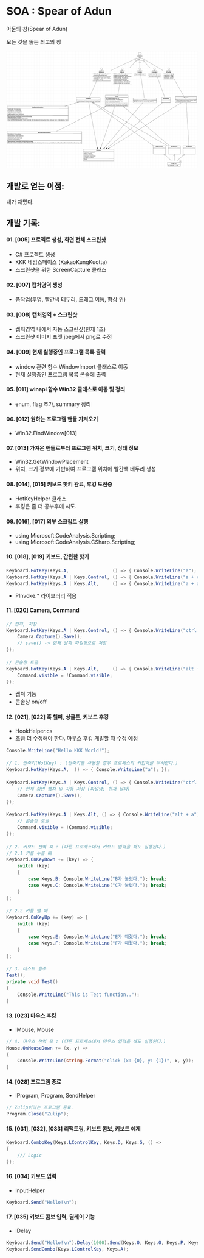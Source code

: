 # SOA : Spear of Adun
아둔의 창(Spear of Adun)

모든 것을 뚫는 최고의 창

![SOA_UML](./uml.png)

## 개발로 얻는 이점:
내가 재밌다.

## 개발 기록:
#### 01. [005] 프로젝트 생성, 화면 전체 스크린샷
- C# 프로젝트 생성
- KKK 네임스페이스 (KakaoKungKuotta)
- 스크린샷을 위한 ScreenCapture 클래스

#### 02. [007] 캡처영역 생성

- 폼작업(투명, 빨간색 테두리, 드래그 이동, 항상 위)

#### 03. [008] 캡처영역 + 스크린샷

- 캡처영역 내에서 자동 스크린샷(현재 1초)
- 스크린샷 이미지 포맷 jpeg에서 png로 수정

#### 04. [009] 현재 실행중인 프로그램 목록 출력

- window 관련 함수 WindowImport 클래스로 이동
- 현재 실행중인 프로그램 목록 콘솔에 출력

#### 05. [011] winapi 함수 Win32 클래스로 이동 및 정리

- enum, flag 추가, summary 정리

#### 06. [012] 원하는 프로그램 핸들 가져오기

- Win32.FindWindow[013]

#### 07. [013] 가져온 핸들로부터 프로그램 위치, 크기, 상태 정보

- Win32.GetWindowPlacement
- 위치, 크기 정보에 기반하여 프로그램 위치에 빨간색 테두리 생성

#### 08. [014], [015] 키보드 핫키 완료, 후킹 도전중

- HotKeyHelper 클래스
- 후킹은 좀 더 공부후에 시도.

#### 09. [016], [017] 외부 스크립트 실행

- using Microsoft.CodeAnalysis.Scripting;
- using Microsoft.CodeAnalysis.CSharp.Scripting;

#### 10. [018], [019] 키보드, 간편한 핫키

```c#
Keyboard.HotKey(Keys.A,                () => { Console.WriteLine("a"); });
Keyboard.HotKey(Keys.A | Keys.Control, () => { Console.WriteLine("a + ctrl"); });
Keyboard.HotKey(Keys.A | Keys.Alt,     () => { Console.WriteLine("a + alt"); });
```

- PInvoke.* 라이브러리 적용

#### 11. [020] Camera, Command

```c#
// 캡처, 저장
Keyboard.HotKey(Keys.A | Keys.Control, () => { Console.WriteLine("ctrl + a");
    Camera.Capture().Save();
    // save() -> 현재 날짜 파일명으로 저장
});

// 콘솔창 토글
Keyboard.HotKey(Keys.A | Keys.Alt,     () => { Console.WriteLine("alt + a");
    Command.visible = !Command.visible;
});
```

- 캡쳐 기능
- 콘솔창 on/off

#### 12. [021], [022] 훅 헬퍼, 싱글톤, 키보드 후킹

- HookHelper.cs
- 조금 더 수정해야 한다. 마우스 후킹 개발할 때 수정 예정

```c#
Console.WriteLine("Hello KKK World!");

// 1. 단축키(HotKey) : (단축키를 사용할 경우 프로세스의 키입력을 무시한다.)
Keyboard.HotKey(Keys.A,  () => { Console.WriteLine("a"); });

Keyboard.HotKey(Keys.A | Keys.Control, () => { Console.WriteLine("ctrl + a");
    // 현재 화면 캡쳐 및 자동 저장 (파일명: 현재 날짜)
    Camera.Capture().Save();
});

Keyboard.HotKey(Keys.A | Keys.Alt, () => { Console.WriteLine("alt + a");
    // 콘솔창 토글
    Command.visible = !Command.visible;
});

// 2. 키보드 전역 훅 : (다른 프로세스에서 키보드 입력을 해도 실행된다.)
// 2.1 키를 누를 때
Keyboard.OnKeyDown += (key) => {
    switch (key)
    {
        case Keys.B: Console.WriteLine("B가 눌렸다."); break;
        case Keys.C: Console.WriteLine("C가 눌렸다."); break;
    }
};

// 2.2 키를 땔 때
Keyboard.OnKeyUp += (key) => {
    switch (key)
    {
        case Keys.E: Console.WriteLine("E가 때졌다."); break;
        case Keys.F: Console.WriteLine("F가 때졌다."); break;
    }
};

// 3. 테스트 함수
Test();
private void Test()
{
    Console.WriteLine("This is Test function..");
}
```

#### 13. [023] 마우스 후킹

- IMouse, Mouse

```c#
// 4. 마우스 전역 훅 : (다른 프로세스에서 마우스 입력을 해도 실행된다.)
Mouse.OnMouseDown += (x, y) =>
{
    Console.WriteLine(string.Format("click (x: {0}, y: {1})", x, y));
}
```

#### 14. [028] 프로그램 종료

- IProgram, Program, SendHelper

```c#
// Zulip이라는 프로그램 종료.
Program.Close("Zulip");
```

#### 15. [031], [032], [033] 리팩토링, 키보드 콤보, 키보드 예제

```c#
Keyboard.ComboKey(Keys.LControlKey, Keys.D, Keys.G, () =>
{
    /// Logic
});
```

#### 16. [034] 키보드 입력

- InputHelper

```c#
Keyboard.Send("Hello!\n");
```

#### 17. [035] 키보드 콤보 입력, 딜레이 기능

- IDelay

```c#
Keyboard.Send("Hello!\n").Delay(1000).Send(Keys.O, Keys.O, Keys.P, Keys.S);
Keyboard.SendCombo(Keys.LControlKey, Keys.A);
```